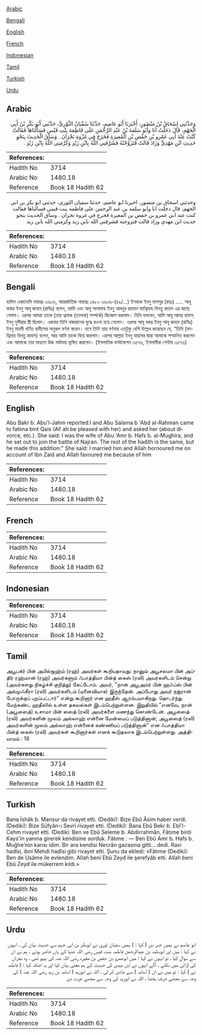 [Arabic](#arabic)

[Bengali](#bengali)

[English](#english)

[French](#french)

[Indonesian](#indonesian)

[Tamil](#tamil)

[Turkish](#turkish)

[Urdu](#urdu)

## Arabic


<div dir="rtl" lang="ar" style={{fontSize:'larger',backgroundColor:'#f8f9fa',padding:20}}>
وَحَدَّثَنِي إِسْحَاقُ بْنُ مَنْصُورٍ، أَخْبَرَنَا أَبُو عَاصِمٍ، حَدَّثَنَا سُفْيَانُ الثَّوْرِيُّ، حَدَّثَنِي أَبُو بَكْرِ بْنُ أَبِي الْجَهْمِ، قَالَ دَخَلْتُ أَنَا وَأَبُو سَلَمَةَ بْنُ عَبْدِ الرَّحْمَنِ عَلَى فَاطِمَةَ بِنْتِ قَيْسٍ فَسَأَلْنَاهَا فَقَالَتْ كُنْتُ عِنْدَ أَبِي عَمْرِو بْنِ حَفْصِ بْنِ الْمُغِيرَةِ فَخَرَجَ فِي غَزْوَةِ نَجْرَانَ ‏.‏ وَسَاقَ الْحَدِيثَ بِنَحْوِ حَدِيثِ ابْنِ مَهْدِيٍّ وَزَادَ قَالَتْ فَتَزَوَّجْتُهُ فَشَرَّفَنِي اللَّهُ بِابْنِ زَيْدٍ وَكَرَّمَنِي اللَّهُ بِابْنِ زَيْدٍ ‏.‏
</div>
<div style={{backgroundColor:'#f8f9fa',padding:20, marginBottom: 10}}><table> <thead> <tr> <th>References:</th> <th></th> </tr> </thead> <tbody><tr><td>Hadith No</td><td>3714</td></tr><tr><td>Arabic No</td><td>1480.18</td></tr><tr><td>Reference</td><td>Book 18 Hadith 62</td></tr></tbody></table></div>


<div dir="rtl" lang="ar" style={{fontSize:'larger',backgroundColor:'#f8f9fa',padding:20}}>
وحدثني اسحاق بن منصور، اخبرنا ابو عاصم، حدثنا سفيان الثوري، حدثني ابو بكر بن ابي الجهم، قال دخلت انا وابو سلمة بن عبد الرحمن على فاطمة بنت قيس فسالناها فقالت كنت عند ابي عمرو بن حفص بن المغيرة فخرج في غزوة نجران . وساق الحديث بنحو حديث ابن مهدي وزاد قالت فتزوجته فشرفني الله بابن زيد وكرمني الله بابن زيد
</div>
<div style={{backgroundColor:'#f8f9fa',padding:20, marginBottom: 10}}><table> <thead> <tr> <th>References:</th> <th></th> </tr> </thead> <tbody><tr><td>Hadith No</td><td>3714</td></tr><tr><td>Arabic No</td><td>1480.18</td></tr><tr><td>Reference</td><td>Book 18 Hadith 62</td></tr></tbody></table></div>

## Bengali


<div dir="ltr" lang="bn" style={{fontSize:'larger',backgroundColor:'#f8f9fa',padding:20}}>
হাদিস একাডেমি নাম্বারঃ ৩৬০৬, আন্তর্জাতিক নাম্বারঃ ১৪৮০ ৩৬০৬-(৪৯/...) ইসহাক ইবনু মানসূর (রহঃ) ..... আবূ বাকর ইবনু আবূ জাহম (রাযিঃ) বলেন, আমি এবং আবূ সালামাহ ইবনু আবদুর রহমান ফাত্বিমাহ বিনতু কায়স এর কাছে গেলাম। এরপর আমরা তাকে (তার ত্বলাক (তালাক) সম্পর্কে) জিজ্ঞেস করলাম। তিনি বললেন, আমি আবূ আমর হাফস্ ইবনু মুগীরার স্ত্রী ছিলাম। একবার তিনি নাজরানের যুদ্ধে রওনা হয়ে গেলেন। এরপর আবূ বকর ইবনু আবূ জাহম (রাযিঃ) ইবনু মাহদী বর্ণিত হাদীসের অনুরূপ বর্ণনা করেন। তবে তিনি তার বর্ণনায় এতটুকু বেশি উল্লেখ করেছেন যে, “তিনি (ফাত্বিমাহ বিনতু কায়স) বলেন, আর আমি তাকে বিয়ে করলাম। এরপর আল্লাহ ইবনু যায়দের দ্বারা আমাকে সম্মানিত করলেন এবং আমাকে তার মাধ্যমে উচ্চ মর্যাদায় ভূষিত করলেন। (ইসলামিক ফাউন্ডেশন ৩৫৭৬, ইসলামীক সেন্টার ৩৫৭৬)
</div>
<div style={{backgroundColor:'#f8f9fa',padding:20, marginBottom: 10}}><table> <thead> <tr> <th>References:</th> <th></th> </tr> </thead> <tbody><tr><td>Hadith No</td><td>3714</td></tr><tr><td>Arabic No</td><td>1480.18</td></tr><tr><td>Reference</td><td>Book 18 Hadith 62</td></tr></tbody></table></div>

## English


<div dir="ltr" lang="en" style={{fontSize:'larger',backgroundColor:'#f8f9fa',padding:20}}>
Abu Bakr b. Abu'l-Jahm reported:I and Abu Salama b 'Abd al-Rahman came to fatima bint Qais (Al! ah be pleased with her) and asked her (about divorce, etc.). She said: I was the wife of Abu 'Amr b. Hafs b. al-Mughira, and he set out to join the battle of Najran. The rest of the hadith is the same, but he made this addition:" She said: I married him and Allah hornoured me on account of Ibn Zaid and Allah favoured me because of him
</div>
<div style={{backgroundColor:'#f8f9fa',padding:20, marginBottom: 10}}><table> <thead> <tr> <th>References:</th> <th></th> </tr> </thead> <tbody><tr><td>Hadith No</td><td>3714</td></tr><tr><td>Arabic No</td><td>1480.18</td></tr><tr><td>Reference</td><td>Book 18 Hadith 62</td></tr></tbody></table></div>

## French


<div dir="ltr" lang="fr" style={{fontSize:'larger',backgroundColor:'#f8f9fa',padding:20}}>

</div>
<div style={{backgroundColor:'#f8f9fa',padding:20, marginBottom: 10}}><table> <thead> <tr> <th>References:</th> <th></th> </tr> </thead> <tbody><tr><td>Hadith No</td><td>3714</td></tr><tr><td>Arabic No</td><td>1480.18</td></tr><tr><td>Reference</td><td>Book 18 Hadith 62</td></tr></tbody></table></div>

## Indonesian


<div dir="ltr" lang="id" style={{fontSize:'larger',backgroundColor:'#f8f9fa',padding:20}}>

</div>
<div style={{backgroundColor:'#f8f9fa',padding:20, marginBottom: 10}}><table> <thead> <tr> <th>References:</th> <th></th> </tr> </thead> <tbody><tr><td>Hadith No</td><td>3714</td></tr><tr><td>Arabic No</td><td>1480.18</td></tr><tr><td>Reference</td><td>Book 18 Hadith 62</td></tr></tbody></table></div>

## Tamil


<div dir="ltr" lang="ta" style={{fontSize:'larger',backgroundColor:'#f8f9fa',padding:20}}>
அபூபக்ர் பின் அபில்ஜஹ்ம் (ரஹ்) அவர்கள் கூறியதாவது: நானும் அபூசலமா பின் அப்திர் ரஹ்மான் (ரஹ்) அவர்களும் ஃபாத்திமா பின்த் கைஸ் (ரலி) அவர்களிடம் சென்று (அவர்களது நிகழ்ச்சி குறித்து) கேட்டோம். அவர், "நான் அபூஅம்ர் பின் ஹஃப்ஸ் பின் அல்முஃகீரா (ரலி) அவர்களிடம் (மனைவியாக) இருந்தேன். அப்போது அவர் நஜ்ரான் போருக்குப் புறப்பட்டார்" என்று கூறினார் என ஹதீஸ் ஆரம்பமாகிறது. தொடர்ந்து மேற்கண்ட ஹதீஸில் உள்ள தகவல்கள் இடம்பெற்றுள்ளன. இறுதியில் "எனவே, நான் (அபூஸைத்) உசாமா பின் ஸைத் (ரலி) அவர்களை மணந்து கொண்டேன். அபூஸைத் (ரலி) அவர்களின் மூலம் அல்லாஹ் என்னை மேன்மைப் படுத்தினான்; அபூஸைத் (ரலி) அவர்களின் மூலம் அல்லாஹ் என்னைக் கண்ணியப் படுத்தினான்" என ஃபாத்திமா பின்த் கைஸ் (ரலி) அவர்கள் கூறினார்கள் எனக் கூடுதலாக இடம்பெற்றுள்ளது. அத்தியாயம் : 18
</div>
<div style={{backgroundColor:'#f8f9fa',padding:20, marginBottom: 10}}><table> <thead> <tr> <th>References:</th> <th></th> </tr> </thead> <tbody><tr><td>Hadith No</td><td>3714</td></tr><tr><td>Arabic No</td><td>1480.18</td></tr><tr><td>Reference</td><td>Book 18 Hadith 62</td></tr></tbody></table></div>

## Turkish


<div dir="ltr" lang="tr" style={{fontSize:'larger',backgroundColor:'#f8f9fa',padding:20}}>
Bana İshâk b. Mansur da rivayet etti. (Dediki): Bize Ebû Âsim haber verdi. (Dediki): Bize Süfyân-ı Sevrî rivayet etti. (Dediki): Bana Ebû Bekr b. Ebî'l-Cehm rivayet etti. (Dediki: Ben ve Ebû Seleme b. Abdirrahmân, Fâtıme binti Kays'in yanına girerek kendisine sorduk. Fâtıme : — Ben Ebû Amr b. Hafs b. Muğîre'nin karısı idim. Bir ara kendisi Necrân gazasına gitti... dedi. Ravi hadîsi, ibni Mehdi hadîsi gibi rivayet etti. Şunu da ekledi: «Fâtıme (Dediki): Ben de Usâme ile evlendim. Allah beni Ebû Zeyd ile şerefyâb etti. Allah beni Ebû Zeyd ile mükerrem kıldı.»
</div>
<div style={{backgroundColor:'#f8f9fa',padding:20, marginBottom: 10}}><table> <thead> <tr> <th>References:</th> <th></th> </tr> </thead> <tbody><tr><td>Hadith No</td><td>3714</td></tr><tr><td>Arabic No</td><td>1480.18</td></tr><tr><td>Reference</td><td>Book 18 Hadith 62</td></tr></tbody></table></div>

## Urdu


<div dir="rtl" lang="ur" style={{fontSize:'larger',backgroundColor:'#f8f9fa',padding:20}}>
ابو عاصم نے ہمیں خبر دی ( کہا : ) ہمیں سفیان ثوری نے ابوبکر بن ابی جہم سے حدیث بیان کی ، انہوں نے کہا : میں اور ابوسلمہ بن عبدالرحمٰن فاطمہ بنت قیس رضی اللہ عنہا کے ہاں حاضر ہوئے ، ہم نے ان سے سوال کیا ، تو انہوں نے کہا : میں ابوعمرو بن حفص بن مغیرہ رضی اللہ عنہ کی بییو تھی ، وہ نجران کی لڑائی میں نکلے ، آگے انہوں نے ابن مہدی کی حدیث کے ہم معنی بیان کیا اور یہ اضافہ کیا : ( فاطمہ نے ) کہا : تو میں نے ان ( اسامہ ) سے شادی کر لی ، اللہ نے ابوزید ( اسامہ بن زید رضی اللہ عنہ ) کی وجہ سے مجھے شرف بخشا ، اللہ نے ابوزید کی وجہ سے مجھے عزت دی
</div>
<div style={{backgroundColor:'#f8f9fa',padding:20, marginBottom: 10}}><table> <thead> <tr> <th>References:</th> <th></th> </tr> </thead> <tbody><tr><td>Hadith No</td><td>3714</td></tr><tr><td>Arabic No</td><td>1480.18</td></tr><tr><td>Reference</td><td>Book 18 Hadith 62</td></tr></tbody></table></div>